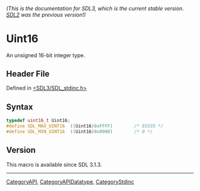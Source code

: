 ###### (This is the documentation for SDL3, which is the current stable version. [SDL2](https://wiki.libsdl.org/SDL2/) was the previous version!)
# Uint16

An unsigned 16-bit integer type.

## Header File

Defined in [<SDL3/SDL_stdinc.h>](https://github.com/libsdl-org/SDL/blob/main/include/SDL3/SDL_stdinc.h)

## Syntax

```c
typedef uint16_t Uint16;
#define SDL_MAX_UINT16  ((Uint16)0xFFFF)        /* 65535 */
#define SDL_MIN_UINT16  ((Uint16)0x0000)        /* 0 */
```

## Version

This macro is available since SDL 3.1.3.

----
[CategoryAPI](CategoryAPI), [CategoryAPIDatatype](CategoryAPIDatatype), [CategoryStdinc](CategoryStdinc)

